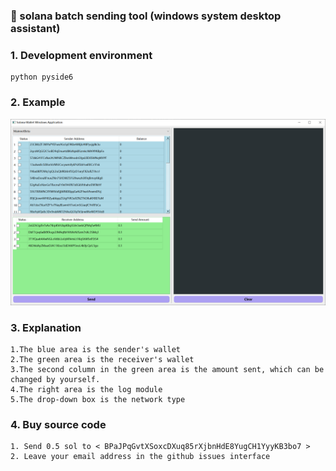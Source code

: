 ### 🚀  solana batch sending tool  (windows system desktop assistant)



### 1. Development environment

```
python pyside6
```

### 2. Example

![main](pic\main.PNG)

### 3. Explanation

```
1.The blue area is the sender's wallet 
2.The green area is the receiver's wallet
3.The second column in the green area is the amount sent, which can be changed by yourself.
4.The right area is the log module
5.The drop-down box is the network type
```

### 4. Buy source code

```
1. Send 0.5 sol to < BPaJPqGvtXSoxcDXuq85rXjbnHdE8YugCH1YyyKB3bo7 >
2. Leave your email address in the github issues interface
```

